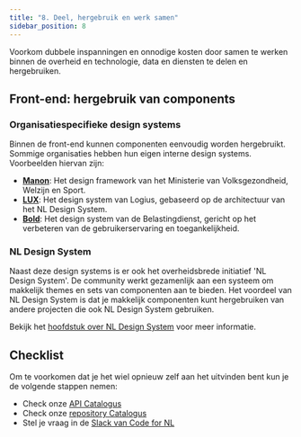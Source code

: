 ```yaml
---
title: "8. Deel, hergebruik en werk samen"
sidebar_position: 8
---
```


Voorkom dubbele inspanningen en onnodige kosten door samen te werken binnen de overheid en technologie, data en diensten te delen en hergebruiken.

## Front-end: hergebruik van components

### Organisatiespecifieke design systems
Binnen de front-end kunnen componenten eenvoudig worden hergebruikt. Sommige organisaties hebben hun eigen interne design systems. Voorbeelden hiervan zijn:

- **[Manon](https://github.com/minvws/nl-rdo-manon)**: Het design framework van het Ministerie van Volksgezondheid, Welzijn en Sport.
- **[LUX](https://github.com/nl-design-system/lux)**: Het design system van Logius, gebaseerd op de architectuur van het NL Design System.
- **[Bold](https://www.gebruikercentraal.nl/agenda/design-system-bold-samenwerken-aan-een-betere-gebruikerservaring-belastingdienst/)**: Het design system van de Belastingdienst, gericht op het verbeteren van de gebruikerservaring en toegankelijkheid.

### NL Design System
Naast deze design systems is er ook het overheidsbrede initiatief 'NL Design System'. De community werkt gezamenlijk aan een systeem om makkelijk themes en sets van componenten aan te bieden. Het voordeel van NL Design System is dat je makkelijk componenten kunt hergebruiken van andere projecten die ook NL Design System gebruiken.

Bekijk het [hoofdstuk over NL Design System](/kennisbank/frontend/nl-design-system/) voor meer informatie.

## Checklist

Om te voorkomen dat je het wiel opnieuw zelf aan het uitvinden bent kun je de volgende stappen nemen:

- Check onze [API Catalogus](https://apis.developer.overheid.nl/)
- Check onze [repository Catalogus](https://oss.developer.overheid.nl/repositories)
- Stel je vraag in de [Slack van Code for NL](https://codefornl.slack.com/archives/C68APRNNP)
